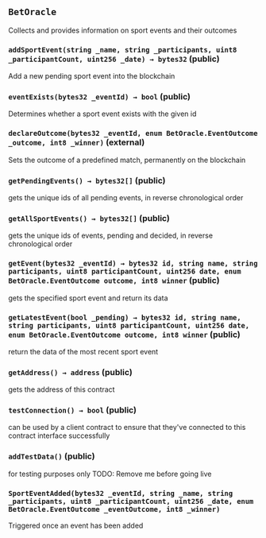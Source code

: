 ## `BetOracle`

Collects and provides information on sport events and their outcomes




### `addSportEvent(string _name, string _participants, uint8 _participantCount, uint256 _date) → bytes32` (public)

Add a new pending sport event into the blockchain




### `eventExists(bytes32 _eventId) → bool` (public)

Determines whether a sport event exists with the given id




### `declareOutcome(bytes32 _eventId, enum BetOracle.EventOutcome _outcome, int8 _winner)` (external)

Sets the outcome of a predefined match, permanently on the blockchain




### `getPendingEvents() → bytes32[]` (public)

gets the unique ids of all pending events, in reverse chronological order




### `getAllSportEvents() → bytes32[]` (public)

gets the unique ids of events, pending and decided, in reverse chronological order




### `getEvent(bytes32 _eventId) → bytes32 id, string name, string participants, uint8 participantCount, uint256 date, enum BetOracle.EventOutcome outcome, int8 winner` (public)

gets the specified sport event and return its data




### `getLatestEvent(bool _pending) → bytes32 id, string name, string participants, uint8 participantCount, uint256 date, enum BetOracle.EventOutcome outcome, int8 winner` (public)

return the data of the most recent sport event




### `getAddress() → address` (public)

gets the address of this contract




### `testConnection() → bool` (public)

can be used by a client contract to ensure that they've connected to this contract interface successfully




### `addTestData()` (public)

for testing purposes only
TODO: Remove me before going live




### `SportEventAdded(bytes32 _eventId, string _name, string _participants, uint8 _participantCount, uint256 _date, enum BetOracle.EventOutcome _eventOutcome, int8 _winner)`



Triggered once an event has been added

